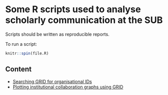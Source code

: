 # Some R scripts used to analyse scholarly communication at the SUB

Scripts should be written as reproducible reports. 

To run a script:

```r
knitr::spin(file.R)
```

## Content

- [Searching GRID for organisational IDs](solr_grid/solr_grid.md)
- [Plotting institutional collaboration graphs using GRID](solr/plot_map.md)
